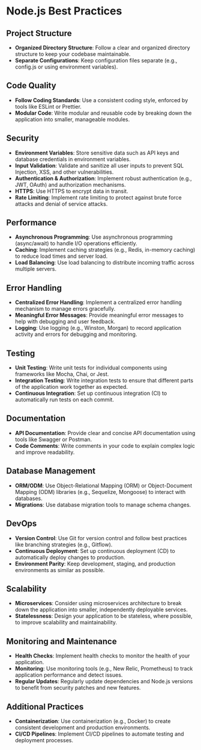 # Node.js Best Practices

## Project Structure
- **Organized Directory Structure**: Follow a clear and organized directory structure to keep your codebase maintainable.
- **Separate Configurations**: Keep configuration files separate (e.g., config.js or using environment variables).

## Code Quality
- **Follow Coding Standards**: Use a consistent coding style, enforced by tools like ESLint or Prettier.
- **Modular Code**: Write modular and reusable code by breaking down the application into smaller, manageable modules.

## Security
- **Environment Variables**: Store sensitive data such as API keys and database credentials in environment variables.
- **Input Validation**: Validate and sanitize all user inputs to prevent SQL Injection, XSS, and other vulnerabilities.
- **Authentication & Authorization**: Implement robust authentication (e.g., JWT, OAuth) and authorization mechanisms.
- **HTTPS**: Use HTTPS to encrypt data in transit.
- **Rate Limiting**: Implement rate limiting to protect against brute force attacks and denial of service attacks.

## Performance
- **Asynchronous Programming**: Use asynchronous programming (async/await) to handle I/O operations efficiently.
- **Caching**: Implement caching strategies (e.g., Redis, in-memory caching) to reduce load times and server load.
- **Load Balancing**: Use load balancing to distribute incoming traffic across multiple servers.

## Error Handling
- **Centralized Error Handling**: Implement a centralized error handling mechanism to manage errors gracefully.
- **Meaningful Error Messages**: Provide meaningful error messages to help with debugging and user feedback.
- **Logging**: Use logging (e.g., Winston, Morgan) to record application activity and errors for debugging and monitoring.

## Testing
- **Unit Testing**: Write unit tests for individual components using frameworks like Mocha, Chai, or Jest.
- **Integration Testing**: Write integration tests to ensure that different parts of the application work together as expected.
- **Continuous Integration**: Set up continuous integration (CI) to automatically run tests on each commit.

## Documentation
- **API Documentation**: Provide clear and concise API documentation using tools like Swagger or Postman.
- **Code Comments**: Write comments in your code to explain complex logic and improve readability.

## Database Management
- **ORM/ODM**: Use Object-Relational Mapping (ORM) or Object-Document Mapping (ODM) libraries (e.g., Sequelize, Mongoose) to interact with databases.
- **Migrations**: Use database migration tools to manage schema changes.

## DevOps
- **Version Control**: Use Git for version control and follow best practices like branching strategies (e.g., Gitflow).
- **Continuous Deployment**: Set up continuous deployment (CD) to automatically deploy changes to production.
- **Environment Parity**: Keep development, staging, and production environments as similar as possible.

## Scalability
- **Microservices**: Consider using microservices architecture to break down the application into smaller, independently deployable services.
- **Statelessness**: Design your application to be stateless, where possible, to improve scalability and maintainability.

## Monitoring and Maintenance
- **Health Checks**: Implement health checks to monitor the health of your application.
- **Monitoring**: Use monitoring tools (e.g., New Relic, Prometheus) to track application performance and detect issues.
- **Regular Updates**: Regularly update dependencies and Node.js versions to benefit from security patches and new features.

## Additional Practices
- **Containerization**: Use containerization (e.g., Docker) to create consistent development and production environments.
- **CI/CD Pipelines**: Implement CI/CD pipelines to automate testing and deployment processes.

